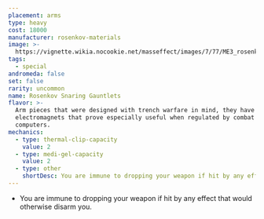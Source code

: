 ```yaml
---
placement: arms
type: heavy
cost: 18000
manufacturer: rosenkov-materials
image: >-
  https://vignette.wikia.nocookie.net/masseffect/images/7/77/ME3_rosenkov_materials_arms.png/revision/latest/scale-to-width-down/130?cb=20120311003643
tags:
  - special
andromeda: false
set: false
rarity: uncommon
name: Rosenkov Snaring Gauntlets
flavor: >-
  Arm pieces that were designed with trench warfare in mind, they have strong
  electromagnets that prove especially useful when regulated by combat
  computers.
mechanics:
  - type: thermal-clip-capacity
    value: 2
  - type: medi-gel-capacity
    value: 2
  - type: other
    shortDesc: You are immune to dropping your weapon if hit by any effect that would otherwise disarm you.
---
```

- You are immune to dropping your weapon if hit by any effect that would otherwise disarm
you.
